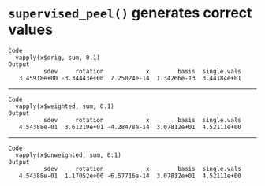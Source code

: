 # `supervised_peel()` generates correct values

    Code
      vapply(x$orig, sum, 0.1)
    Output
              sdev     rotation            x        basis  single.vals 
       3.45918e+00 -3.34443e+00  7.25024e-14  1.34266e-13  3.44184e+01 

---

    Code
      vapply(x$weighted, sum, 0.1)
    Output
              sdev     rotation            x        basis  single.vals 
       4.54388e-01  3.61219e+01 -4.28478e-14  3.07812e+01  4.52111e+00 

---

    Code
      vapply(x$unweighted, sum, 0.1)
    Output
              sdev     rotation            x        basis  single.vals 
       4.54388e-01  1.17052e+00 -6.57716e-14  3.07812e+01  4.52111e+00 

